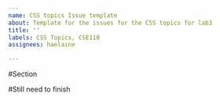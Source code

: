 ```yaml
---
name: CSS topics Issue template
about: Template for the issues for the CSS topics for lab3
title: ''
labels: CSS Topics, CSE110
assignees: haelaine

---
```


#Section

#Still need to finish
